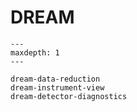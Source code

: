 # DREAM

```{toctree}
---
maxdepth: 1
---

dream-data-reduction
dream-instrument-view
dream-detector-diagnostics
```
